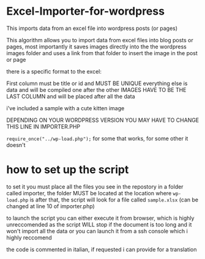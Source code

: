 # Excel-Importer-for-wordpress
This imports data from an excel file into wordpress posts (or pages)

This algorithm allows you to import data from excel files into blog posts or pages,
most importantly it saves images directly into the the wordpress images folder and uses a link from that folder to insert the image in the post or page

there is a specific format to the excel:

First column must be title or id and MUST BE UNIQUE
everything else is data and will be compiled one after the other 
IMAGES HAVE TO BE THE LAST COLUMN and will be placed after all the data

i've included a sample with a cute kitten image

DEPENDING ON YOUR WORDPRESS VERSION YOU MAY HAVE TO CHANGE THIS LINE IN IMPORTER.PHP

```require_once("../wp-load.php");```
for some that works, for some other it doesn't

# how to set up the script

to set it you must place all the files you see in the repostory in a folder called importer, the folder MUST be located at the location where ``wp-load.php`` is
after that, the script will look for a file called ``sample.xlsx`` (can be changed at line 10 of importer.php)

to launch the script you can either execute it from browser, which is highly unreccomended as the script WILL stop if the document is too long and it won't import all the data
or you can launch it from a ssh console which i highly reccomend

the code is commented in italian, if requested i can provide for a translation
